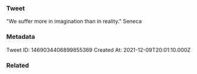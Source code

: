 ### Tweet
"We suffer more in imagination than in reality." Seneca

### Metadata
Tweet ID: 1469034406899855369
Created At: 2021-12-09T20:01:10.000Z

### Related

